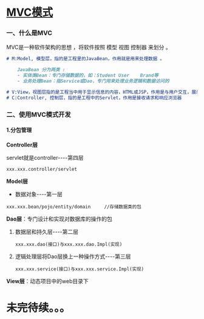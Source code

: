 # [MVC模式](https://www.cnblogs.com/ynxiyan/p/17120539.html)

### 一、什么是MVC

MVC是一种软件架构的思想 ，将软件按照	模型	视图	控制器	来划分 。

```markdown
# M:Model, 模型层，指的是工程里的JavaBean，作用就是用来处理数据 。

    JavaBean 分为两类 :
    - 实体类Bean：专门存储数据的，如：Student	User	Brand等
    - 业务处理Bean：指Service或Dao，专门用来处理业务逻辑和数据访问的

# V:View，视图层指的是工程当中用于显示信息的内容，HTML或JSP，作用是与用户交互，展示数据
# C:Controller, 控制层，指的是工程中的Servlet，作用是接收请求和响应浏览器
```



### 二、使用MVC模式开发

#### 1.分包管理

**Controller层**

servlet就是controller----第四层

```
xxx.xxx.controller/servlet
```

**Model层**

- 数据对象----第一层

``` 
xxx.xxx.bean/pojo/entity/domain		//存储数据类的包
```

**Dao层**：专门设计和实现对数据库的操作的包

1. 数据层和持久层----第二层

   ```
   xxx.xxx.dao(接口)与xxx.xxx.dao.Impl(实现)
   ```

2. 逻辑处理层将Dao层换上一种操作方式----第三层

   ```
   xxx.xxx.service(接口)与xxx.xxx.service.Impl(实现)
   ```

**View层**：动态项目中的web目录下





# 未完待续。。。

